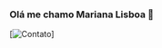 ### Olá me chamo Mariana Lisboa 🚀

[![Contato](https://img.shields.io/badge/WhatsApp-25D366?style=for-the-badge&logo=whatsapp&logoColor=white)]

